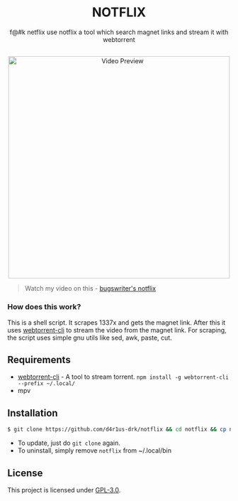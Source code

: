 <h1 align="center">NOTFLIX</h1>
<p align="center">f@#k netflix use notflix a tool which search magnet links and stream it with webtorrent</p>

##
<p align="center">
<img src="./preview.gif" alt="Video Preview" width="500px">
</p>

> Watch my video on this - [bugswriter's notflix](https://youtu.be/RFJCL9C46Mc)

### How does this work?

This is a shell script. It scrapes 1337x and gets the magnet link.
After this it uses [webtorrent-cli](https://github.com/webtorrent/webtorrent-cli) to stream the video from the magnet link.
For scraping, the script uses simple gnu utils like sed, awk, paste, cut.

## Requirements

* [webtorrent-cli](https://github.com/webtorrent/webtorrent-cli) - A tool to stream torrent. `npm install -g webtorrent-cli --prefix ~/.local/`
* mpv

## Installation

```sh
$ git clone https://github.com/d4r1us-drk/notflix && cd notflix && cp notflix ~/.local/bin && cd && rm -rf notflix
```
- To update, just do `git clone` again.
- To uninstall, simply remove `notflix` from ~/.local/bin

## License
This project is licensed under [GPL-3.0](https://raw.githubusercontent.com/Illumina/licenses/master/gpl-3.0.txt).

